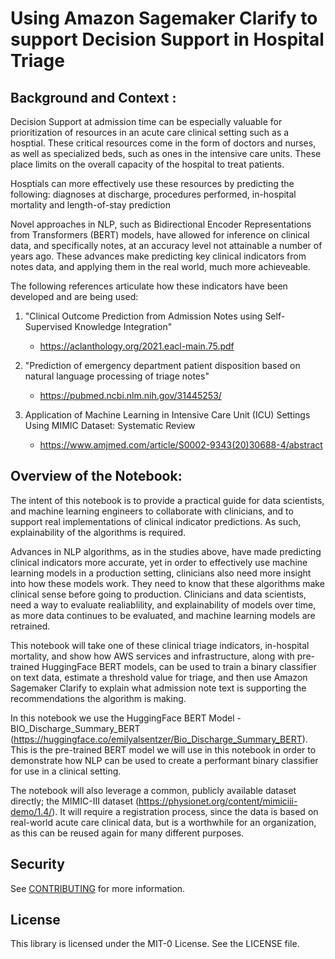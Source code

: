 # Using Amazon Sagemaker Clarify to support Decision Support in Hospital Triage

## Background and Context :

Decision Support at admission time can be especially valuable for prioritization of resources in an acute care clinical setting such as a hosptial. These critical resources come in the form of doctors and nurses, as well as specialized beds, such as ones in the intensive care units. These place limits on the overall capacity of the hospital to treat patients.

Hosptials can more effectively use these resources by predicting the following:
diagnoses at discharge, procedures performed, in-hospital mortality and length-of-stay prediction

Novel approaches in NLP, such as Bidirectional Encoder Representations from Transformers (BERT) models, have allowed for inference on clinical data, and specifically notes, at an accuracy level not attainable a number of years ago. These advances make predicting key clinical indicators from notes data, and applying them in the real world, much more achieveable.

The following references articulate how these indicators have been developed and are being used:

1) "Clinical Outcome Prediction from Admission Notes using Self-Supervised Knowledge Integration" 
    - https://aclanthology.org/2021.eacl-main.75.pdf

2) "Prediction of emergency department patient disposition based on natural language processing of triage notes"
    - https://pubmed.ncbi.nlm.nih.gov/31445253/    

3) Application of Machine Learning in Intensive Care Unit (ICU) Settings Using MIMIC Dataset: Systematic Review
    - https://www.amjmed.com/article/S0002-9343(20)30688-4/abstract

## Overview of the Notebook:

The intent of this notebook is to provide a practical guide for data scientists, and machine learning engineers to collaborate with clinicians, and to support real implementations of clinical indicator predictions. As such, explainability of the algorithms is required.

Advances in NLP algorithms, as in the studies above, have made predicting clinical indicators more accurate, yet in order to effectively use machine learning models in a production setting, clinicians also need more insight into how these models work. They need to know that these algorithms make clinical sense before going to production. Clinicians and data scientists, need a way to evaluate realiablility, and explainability of models over time, as more data continues to be evaluated, and machine learning models are retrained.

This notebook will take one of these clinical triage indicators, in-hospital mortality, and show how AWS services and infrastructure, along with pre-trained HuggingFace BERT models, can be used to train a binary classifier on text data, estimate a threshold value for triage, and then use Amazon Sagemaker Clarify to explain what admission note text is supporting the recommendations the algorithm is making.

In this notebook we use the HuggingFace BERT Model - BIO_Discharge_Summary_BERT (https://huggingface.co/emilyalsentzer/Bio_Discharge_Summary_BERT). This is the pre-trained BERT model we will use in this notebook in order to demonstrate how NLP can be used to create a performant binary classifier for use in a clinical setting.

The notebook will also leverage a common, publicly available dataset directly; the MIMIC-III dataset (https://physionet.org/content/mimiciii-demo/1.4/). It will require a registration process, since the data is based on real-world acute care clinical data, but is a worthwhile for an organization, as this can be reused again for many different purposes.

## Security

See [CONTRIBUTING](CONTRIBUTING.md#security-issue-notifications) for more information.

## License

This library is licensed under the MIT-0 License. See the LICENSE file.

